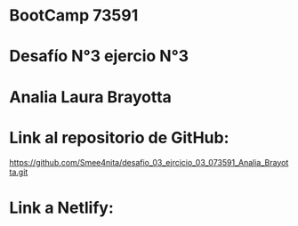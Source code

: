 # BootCamp 73591
# Desafío N°3 ejercio N°3
# Analia Laura Brayotta

# Link al repositorio de GitHub:
https://github.com/Smee4nita/desafio_03_ejrcicio_03_073591_Analia_Brayotta.git
# Link a Netlify:
